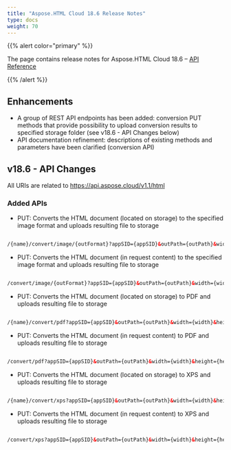 ```yaml
---
title: "Aspose.HTML Cloud 18.6 Release Notes"
type: docs
weight: 70
---
```


{{% alert color="primary" %}} 

The page contains release notes for Aspose.HTML Cloud 18.6 – [API Reference](https://apireference.aspose.cloud/html/)

{{% /alert %}} 
## **Enhancements**
- A group of REST API endpoints has been added: conversion PUT methods that provide possibility to upload conversion results to specified storage folder (see v18.6 - API Changes below)
- API documentation refinement: descriptions of existing methods and parameters have been clarified (conversion API)
## **v18.6 - API Changes**
All URIs are related to <https://api.aspose.cloud/v1.1/html>
### **Added APIs**
- PUT: Converts the HTML document (located on storage) to the specified image format and uploads resulting file to storage

```html

/{name}/convert/image/{outFormat}?appSID={appSID}&outPath={outPath}&width={width}&height={height}&resolution={resolution}&leftMargin={leftMargin}&topMargin={topMargin}&rightMargin={rightMargin}&bottomMargin={bottomMargin}

```

- PUT: Converts the HTML document (in request content) to the specified image format and uploads resulting file to storage

```html

/convert/image/{outFormat}?appSID={appSID}&outPath={outPath}&width={width}&height={height}&resolution={resolution}&leftMargin={leftMargin}&topMargin={topMargin}&rightMargin={rightMargin}&bottomMargin={bottomMargin}

```

- PUT: Converts the HTML document (located on storage) to PDF and uploads resulting file to storage

```html

/{name}/convert/pdf?appSID={appSID}&outPath={outPath}&width={width}&height={height}&leftMargin={leftMargin}&topMargin={topMargin}&rightMargin={rightMargin}&bottomMargin={bottomMargin}

```

- PUT: Converts the HTML document (in request content) to PDF and uploads resulting file to storage

```html

/convert/pdf?appSID={appSID}&outPath={outPath}&width={width}&height={height}&leftMargin={leftMargin}&topMargin={topMargin}&rightMargin={rightMargin}&bottomMargin={bottomMargin}

```

- PUT: Converts the HTML document (located on storage) to XPS and uploads resulting file to storage

```html

/{name}/convert/xps?appSID={appSID}&outPath={outPath}&width={width}&height={height}&leftMargin={leftMargin}&topMargin={topMargin}&rightMargin={rightMargin}&bottomMargin={bottomMargin}

```

- PUT: Converts the HTML document (in request content) to XPS and uploads resulting file to storage

```html

/convert/xps?appSID={appSID}&outPath={outPath}&width={width}&height={height}&leftMargin={leftMargin}&topMargin={topMargin}&rightMargin={rightMargin}&bottomMargin={bottomMargin}

```


